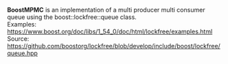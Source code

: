 **BoostMPMC** is an implementation of a multi producer multi consumer queue using the boost::lockfree::queue class.<br/>
Examples: https://www.boost.org/doc/libs/1_54_0/doc/html/lockfree/examples.html<br/> 
Source: https://github.com/boostorg/lockfree/blob/develop/include/boost/lockfree/queue.hpp

